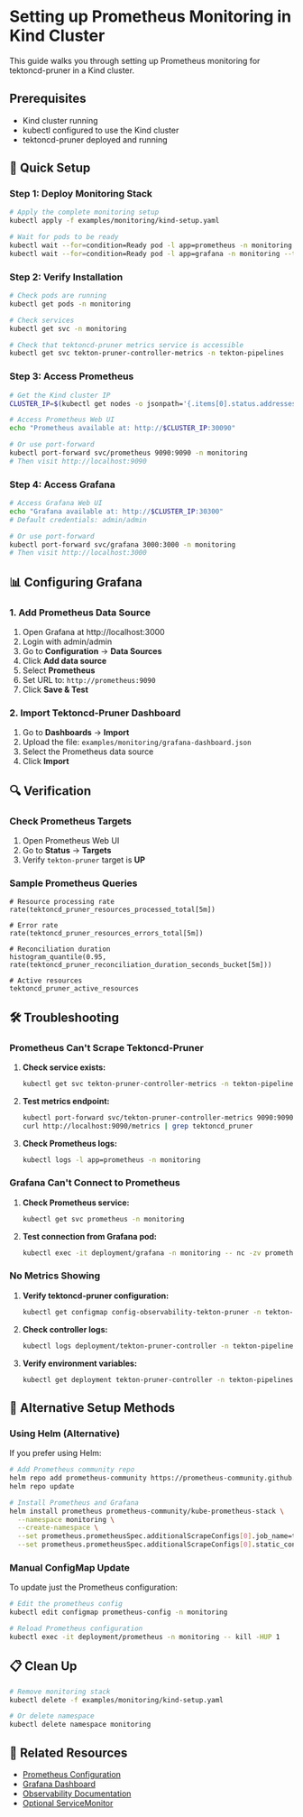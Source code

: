 # Setting up Prometheus Monitoring in Kind Cluster

This guide walks you through setting up Prometheus monitoring for tektoncd-pruner in a Kind cluster.

## Prerequisites

- Kind cluster running
- kubectl configured to use the Kind cluster
- tektoncd-pruner deployed and running

## 🚀 Quick Setup

### Step 1: Deploy Monitoring Stack

```bash
# Apply the complete monitoring setup
kubectl apply -f examples/monitoring/kind-setup.yaml

# Wait for pods to be ready
kubectl wait --for=condition=Ready pod -l app=prometheus -n monitoring --timeout=300s
kubectl wait --for=condition=Ready pod -l app=grafana -n monitoring --timeout=300s
```

### Step 2: Verify Installation

```bash
# Check pods are running
kubectl get pods -n monitoring

# Check services
kubectl get svc -n monitoring

# Check that tektoncd-pruner metrics service is accessible
kubectl get svc tekton-pruner-controller-metrics -n tekton-pipelines
```

### Step 3: Access Prometheus

```bash
# Get the Kind cluster IP
CLUSTER_IP=$(kubectl get nodes -o jsonpath='{.items[0].status.addresses[?(@.type=="InternalIP")].address}')

# Access Prometheus Web UI
echo "Prometheus available at: http://$CLUSTER_IP:30090"

# Or use port-forward
kubectl port-forward svc/prometheus 9090:9090 -n monitoring
# Then visit http://localhost:9090
```

### Step 4: Access Grafana

```bash
# Access Grafana Web UI
echo "Grafana available at: http://$CLUSTER_IP:30300"
# Default credentials: admin/admin

# Or use port-forward
kubectl port-forward svc/grafana 3000:3000 -n monitoring
# Then visit http://localhost:3000
```

## 📊 Configuring Grafana

### 1. Add Prometheus Data Source

1. Open Grafana at http://localhost:3000
2. Login with admin/admin
3. Go to **Configuration** → **Data Sources**
4. Click **Add data source**
5. Select **Prometheus**
6. Set URL to: `http://prometheus:9090`
7. Click **Save & Test**

### 2. Import Tektoncd-Pruner Dashboard

1. Go to **Dashboards** → **Import**
2. Upload the file: `examples/monitoring/grafana-dashboard.json`
3. Select the Prometheus data source
4. Click **Import**

## 🔍 Verification

### Check Prometheus Targets

1. Open Prometheus Web UI
2. Go to **Status** → **Targets**
3. Verify `tekton-pruner` target is **UP**

### Sample Prometheus Queries

```promql
# Resource processing rate
rate(tektoncd_pruner_resources_processed_total[5m])

# Error rate
rate(tektoncd_pruner_resources_errors_total[5m])

# Reconciliation duration
histogram_quantile(0.95, rate(tektoncd_pruner_reconciliation_duration_seconds_bucket[5m]))

# Active resources
tektoncd_pruner_active_resources
```

## 🛠️ Troubleshooting

### Prometheus Can't Scrape Tektoncd-Pruner

1. **Check service exists:**
   ```bash
   kubectl get svc tekton-pruner-controller-metrics -n tekton-pipelines
   ```

2. **Test metrics endpoint:**
   ```bash
   kubectl port-forward svc/tekton-pruner-controller-metrics 9090:9090 -n tekton-pipelines
   curl http://localhost:9090/metrics | grep tektoncd_pruner
   ```

3. **Check Prometheus logs:**
   ```bash
   kubectl logs -l app=prometheus -n monitoring
   ```

### Grafana Can't Connect to Prometheus

1. **Check Prometheus service:**
   ```bash
   kubectl get svc prometheus -n monitoring
   ```

2. **Test connection from Grafana pod:**
   ```bash
   kubectl exec -it deployment/grafana -n monitoring -- nc -zv prometheus 9090
   ```

### No Metrics Showing

1. **Verify tektoncd-pruner configuration:**
   ```bash
   kubectl get configmap config-observability-tekton-pruner -n tekton-pipelines -o yaml
   ```

2. **Check controller logs:**
   ```bash
   kubectl logs deployment/tekton-pruner-controller -n tekton-pipelines
   ```

3. **Verify environment variables:**
   ```bash
   kubectl get deployment tekton-pruner-controller -n tekton-pipelines -o yaml | grep -A 10 -B 10 METRICS_ENABLED
   ```

## 🎯 Alternative Setup Methods

### Using Helm (Alternative)

If you prefer using Helm:

```bash
# Add Prometheus community repo
helm repo add prometheus-community https://prometheus-community.github.io/helm-charts
helm repo update

# Install Prometheus and Grafana
helm install prometheus prometheus-community/kube-prometheus-stack \
  --namespace monitoring \
  --create-namespace \
  --set prometheus.prometheusSpec.additionalScrapeConfigs[0].job_name=tekton-pruner \
  --set prometheus.prometheusSpec.additionalScrapeConfigs[0].static_configs[0].targets[0]="tekton-pruner-controller-metrics.tekton-pipelines.svc.cluster.local:9090"
```

### Manual ConfigMap Update

To update just the Prometheus configuration:

```bash
# Edit the prometheus config
kubectl edit configmap prometheus-config -n monitoring

# Reload Prometheus configuration
kubectl exec -it deployment/prometheus -n monitoring -- kill -HUP 1
```

## 📋 Clean Up

```bash
# Remove monitoring stack
kubectl delete -f examples/monitoring/kind-setup.yaml

# Or delete namespace
kubectl delete namespace monitoring
```

## 🔗 Related Resources

- [Prometheus Configuration](prometheus-config.yaml)
- [Grafana Dashboard](grafana-dashboard.json)
- [Observability Documentation](../../docs/observability.md)
- [Optional ServiceMonitor](../config/optional/servicemonitor.yaml) 